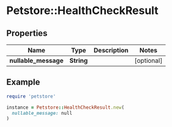 # Petstore::HealthCheckResult

## Properties

| Name | Type | Description | Notes |
| ---- | ---- | ----------- | ----- |
| **nullable_message** | **String** |  | [optional] |

## Example

```ruby
require 'petstore'

instance = Petstore::HealthCheckResult.new(
  nullable_message: null
)
```

